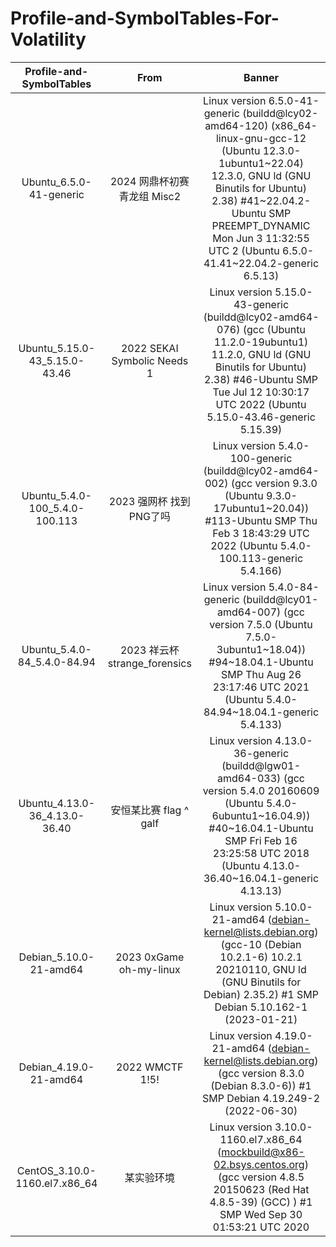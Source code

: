 # Profile-and-SymbolTables-For-Volatility

|    Profile-and-SymbolTables    |          From          |                                                                                             Banner                                                                                             |
| :----------------------------: | :---------------------: | :--------------------------------------------------------------------------------------------------------------------------------------------------------------------------------------------: |
| Ubuntu_6.5.0-41-generic | 2024 网鼎杯初赛青龙组 Misc2 | Linux version 6.5.0-41-generic (buildd@lcy02-amd64-120) (x86_64-linux-gnu-gcc-12 (Ubuntu 12.3.0-1ubuntu1~22.04) 12.3.0, GNU ld (GNU Binutils for Ubuntu) 2.38) #41~22.04.2-Ubuntu SMP PREEMPT_DYNAMIC Mon Jun  3 11:32:55 UTC 2 (Ubuntu 6.5.0-41.41~22.04.2-generic 6.5.13) |
| Ubuntu_5.15.0-43_5.15.0-43.46 | 2022 SEKAI Symbolic Needs 1 | Linux version 5.15.0-43-generic (buildd@lcy02-amd64-076) (gcc (Ubuntu 11.2.0-19ubuntu1) 11.2.0, GNU ld (GNU Binutils for Ubuntu) 2.38) #46-Ubuntu SMP Tue Jul 12 10:30:17 UTC 2022 (Ubuntu 5.15.0-43.46-generic 5.15.39) |
| Ubuntu_5.4.0-100_5.4.0-100.113 | 2023 强网杯 找到PNG了吗 | Linux version 5.4.0-100-generic (buildd@lcy02-amd64-002) (gcc version 9.3.0 (Ubuntu 9.3.0-17ubuntu1~20.04)) #113-Ubuntu SMP Thu Feb 3 18:43:29 UTC 2022 (Ubuntu 5.4.0-100.113-generic 5.4.166) |
| Ubuntu_5.4.0-84_5.4.0-84.94 | 2023 祥云杯 strange_forensics | Linux version 5.4.0-84-generic (buildd@lcy01-amd64-007) (gcc version 7.5.0 (Ubuntu 7.5.0-3ubuntu1~18.04)) #94~18.04.1-Ubuntu SMP Thu Aug 26 23:17:46 UTC 2021 (Ubuntu 5.4.0-84.94~18.04.1-generic 5.4.133) |
| Ubuntu_4.13.0-36_4.13.0-36.40 | 安恒某比赛 flag ^ galf | Linux version 4.13.0-36-generic (buildd@lgw01-amd64-033) (gcc version 5.4.0 20160609 (Ubuntu 5.4.0-6ubuntu1~16.04.9)) #40~16.04.1-Ubuntu SMP Fri Feb 16 23:25:58 UTC 2018 (Ubuntu 4.13.0-36.40~16.04.1-generic 4.13.13) |
| Debian_5.10.0-21-amd64 | 2023 0xGame oh-my-linux | Linux version 5.10.0-21-amd64 (debian-kernel@lists.debian.org) (gcc-10 (Debian 10.2.1-6) 10.2.1 20210110, GNU ld (GNU Binutils for Debian) 2.35.2) #1 SMP Debian 5.10.162-1 (2023-01-21) |
| Debian_4.19.0-21-amd64 | 2022 WMCTF 1!5! | Linux version 4.19.0-21-amd64 (debian-kernel@lists.debian.org) (gcc version 8.3.0 (Debian 8.3.0-6)) #1 SMP Debian 4.19.249-2 (2022-06-30) |
| CentOS_3.10.0-1160.el7.x86_64 | 某实验环境 | Linux version 3.10.0-1160.el7.x86_64 (mockbuild@x86-02.bsys.centos.org) (gcc version 4.8.5 20150623 (Red Hat 4.8.5-39) (GCC) ) #1 SMP Wed Sep 30 01:53:21 UTC 2020 |


